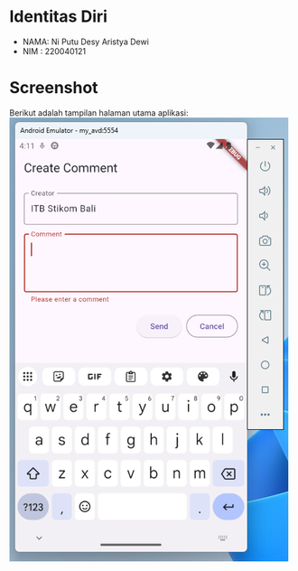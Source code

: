 # Identitas Diri
- NAMA: Ni Putu Desy Aristya Dewi
- NIM : 220040121

# Screenshot
Berikut adalah tampilan halaman utama aplikasi:
![Layout](images/layout.png)